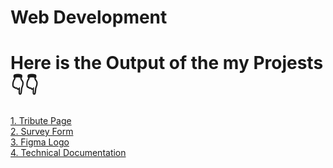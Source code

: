 # Web Development
<h1>Here is the Output of the my Projests👇👇</h1>
<a href="https://apoorv-rathore.github.io/Web-Development/tribute-page/">1. Tribute Page</a>
<br/>
<a href="https://apoorv-rathore.github.io/Web-Development/survey form/">2. Survey Form</a>
<br/>
<a href="https://apoorv-rathore.github.io/Web-Development/figma logo/">3. Figma Logo</a>
<br/>
<a href="https://apoorv-rathore.github.io/Web-Development/navigation page/">4. Technical Documentation</a>
